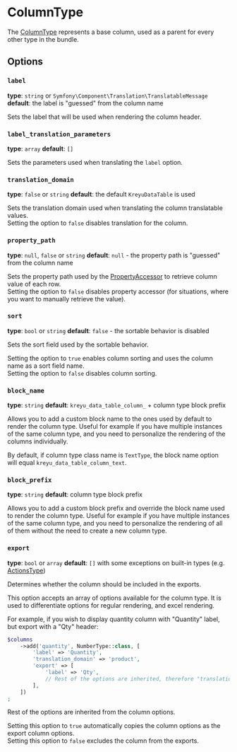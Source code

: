 # ColumnType

The [ColumnType](https://github.com/Kreyu/data-table-bundle/blob/main/src/Column/Type/ColumnType.php) represents a base column, used as a parent for every other type in the bundle.

## Options

### `label`

**type**: `string` or `Symfony\Component\Translation\TranslatableMessage` **default**: the label is "guessed" from the column name

Sets the label that will be used when rendering the column header.

### `label_translation_parameters`

**type**: `array` **default**: `[]`

Sets the parameters used when translating the `label` option.

### `translation_domain`

**type**: `false` or `string` **default**: the default `KreyuDataTable` is used

Sets the translation domain used when translating the column translatable values.  
Setting the option to `false` disables translation for the column.

### `property_path`

**type**: `null`, `false` or `string` **default**: `null` - the property path is "guessed" from the column name

Sets the property path used by the [PropertyAccessor](https://symfony.com/doc/current/components/property_access.html) to retrieve column value of each row.  
Setting the option to `false` disables property accessor (for situations, where you want to manually retrieve the value).

### `sort`

**type**: `bool` or `string` **default**: `false` - the sortable behavior is disabled

Sets the sort field used by the sortable behavior.

Setting the option to `true` enables column sorting and uses the column name as a sort field name.  
Setting the option to `false` disables column sorting.

### `block_name`

**type**: `string` **default**: `kreyu_data_table_column_` + column type block prefix

Allows you to add a custom block name to the ones used by default to render the column type.
Useful for example if you have multiple instances of the same column type, and you need to personalize the rendering of the columns individually.

By default, if column type class name is `TextType`, the block name option will equal `kreyu_data_table_column_text`.

### `block_prefix`

**type**: `string` **default**: column type block prefix

Allows you to add a custom block prefix and override the block name used to render the column type.
Useful for example if you have multiple instances of the same column type, and you need to personalize the rendering of all of them without the need to create a new column type.

### `export`

**type**: `bool` or `array` **default**: `[]` with some exceptions on built-in types (e.g. [ActionsType](actions.md))

Determines whether the column should be included in the exports.

This option accepts an array of options available for the column type.
It is used to differentiate options for regular rendering, and excel rendering.

For example, if you wish to display quantity column with "Quantity" label, but export with a "Qty" header:

```php
$columns
    ->add('quantity', NumberType::class, [
        'label' => 'Quantity',
        'translation_domain' => 'product',
        'export' => [
            'label' => 'Qty',
            // Rest of the options are inherited, therefore "translation_domain" equals "product", etc.
        ],
    ])
;
```

Rest of the options are inherited from the column options.

Setting this option to `true` automatically copies the column options as the export column options.  
Setting this option to `false` excludes the column from the exports.


